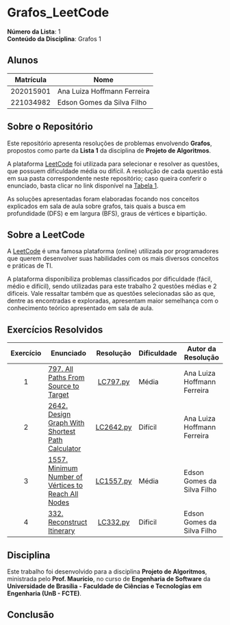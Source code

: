 # Grafos_LeetCode

**Número da Lista**: 1  
**Conteúdo da Disciplina**: Grafos 1

## Alunos

| Matrícula   | Nome                          |
|-------------|-------------------------------|
| 202015901   | Ana Luiza Hoffmann Ferreira   |
| 221034982   | Edson Gomes da Silva Filho    |

## Sobre o Repositório

Este repositório apresenta resoluções de problemas envolvendo **Grafos**, propostos como parte da **Lista 1** da disciplina de **Projeto de Algoritmos**.

A plataforma [LeetCode](https://leetcode.com/) foi utilizada para selecionar e resolver as questões, que possuem dificuldade média ou difícil. A resolução de cada questão está em sua pasta correspondente neste repositório; caso queira conferir o enunciado, basta clicar no link disponível na [Tabela 1](#exercícios-resolvidos).

As soluções apresentadas foram elaboradas focando nos conceitos explicados em sala de aula sobre grafos, tais quais a busca em profundidade (DFS) e em largura (BFS), graus de vértices e bipartição.

## Sobre a LeetCode

A [LeetCode](https://leetcode.com) é uma famosa plataforma (online) utilizada por programadores que querem desenvolver suas habilidades com os mais diversos conceitos e práticas de TI.

A plataforma disponibiliza problemas classificados por dificuldade (fácil, médio e difícil), sendo utilizadas para este trabalho 2 questões médias e 2 dificeis. Vale ressaltar também que as questões selecionadas são as que, dentre as encontradas e exploradas, apresentam maior semelhança com o conhecimento teórico apresentado em sala de aula.

## Exercícios Resolvidos

| Exercício | Enunciado | Resolução | Dificuldade | Autor da Resolução |
| :--: | -- | :--: | -- | -- |
| 1 | [797. All Paths From Source to Target](https://leetcode.com/problems/all-paths-from-source-to-target/description/) | [LC797.py](./Exercício%20797/LC797.py)| Média | Ana Luiza Hoffmann Ferreira |
| 2 | [2642. Design Graph With Shortest Path Calculator](https://leetcode.com/problems/design-graph-with-shortest-path-calculator/) | [LC2642.py](./Exercício%202642/LC2642.py) | Difícil | Ana Luiza Hoffmann Ferreira |
| 3 | [1557. Minimum Number of Vértices to Reach All Nodes](https://leetcode.com/problems/minimum-number-of-vertices-to-reach-all-nodes/) | [LC1557.py](./Exercício%202642/LC1557.py) | Média | Edson Gomes da Silva Filho |
| 4 | [332. Reconstruct Itinerary](https://leetcode.com/problems/reconstruct-itinerary/description/) | [LC332.py](./Exercício%20332/LC332.py) | Dificil | Edson Gomes da Silva Filho |

## Disciplina

Este trabalho foi desenvolvido para a disciplina **Projeto de Algoritmos**, ministrada pelo **Prof. Maurício**, no curso de **Engenharia de Software** da **Universidade de Brasília - Faculdade de Ciências e Tecnologias em Engenharia (UnB - FCTE)**.

## Conclusão
